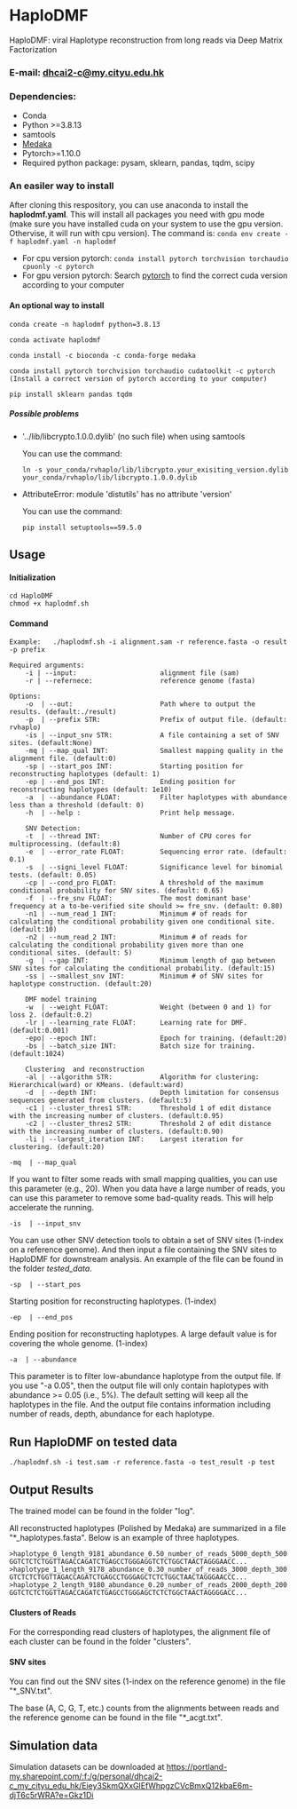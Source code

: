 # HaploDMF
HaploDMF: viral Haplotype reconstruction from long reads via Deep Matrix Factorization


### E-mail: dhcai2-c@my.cityu.edu.hk

### Dependencies:
* Conda
* Python >=3.8.13
* samtools
* [Medaka](https://github.com/nanoporetech/medaka)
* Pytorch>=1.10.0
* Required python package: pysam, sklearn, pandas, tqdm, scipy

### An easiler way to install
After cloning this respository, you can use anaconda to install the **haplodmf.yaml**. This will install all packages you need with gpu mode (make sure you have installed cuda on your system to use the gpu version. Othervise, it will run with cpu version). The command is: `conda env create -f haplodmf.yaml -n haplodmf`

* For cpu version pytorch: `conda install pytorch torchvision torchaudio cpuonly -c pytorch`
* For gpu version pytorch: Search [pytorch](https://pytorch.org/) to find the correct cuda version according to your computer

#### An optional way to install
```
conda create -n haplodmf python=3.8.13

conda activate haplodmf

conda install -c bioconda -c conda-forge medaka

conda install pytorch torchvision torchaudio cudatoolkit -c pytorch  (Install a correct version of pytorch according to your computer)

pip install sklearn pandas tqdm
```

##### Possible problems
* '../lib/libcrypto.1.0.0.dylib' (no such file) when using samtools

  You can use the command:

  `ln -s your_conda/rvhaplo/lib/libcrypto.your_exisiting_version.dylib your_conda/rvhaplo/lib/libcrypto.1.0.0.dylib`

* AttributeError: module 'distutils' has no attribute 'version'

  You can use the command:

  `pip install setuptools==59.5.0`

## Usage
#### Initialization
`cd HaploDMF`<BR/>
`chmod +x haplodmf.sh`
#### Command
`Example:   ./haplodmf.sh -i alignment.sam -r reference.fasta -o result -p prefix`<BR/>

```
Required arguments:
    -i | --input:                     alignment file (sam)
    -r | --refernece:                 reference genome (fasta)

Options:
    -o  | --out:                      Path where to output the results. (default:./result)
    -p  | --prefix STR:               Prefix of output file. (default: rvhaplo)
    -is | --input_snv STR:            A file containing a set of SNV sites. (default:None)
    -mq | --map_qual INT:             Smallest mapping quality in the alignment file. (default:0) 
    -sp | --start_pos INT:            Starting position for reconstructing haplotypes (default: 1)
    -ep | --end_pos INT:              Ending position for reconstructing haplotypes (default: 1e10)
    -a  | --abundance FLOAT:          Filter haplotypes with abundance less than a threshold (default: 0)
    -h  | --help :                    Print help message.

    SNV Detection:
    -t  | --thread INT:               Number of CPU cores for multiprocessing. (default:8)
    -e  | --error_rate FLOAT:         Sequencing error rate. (default: 0.1)
    -s  | --signi_level FLOAT:        Significance level for binomial tests. (default: 0.05)
    -cp | --cond_pro FLOAT:           A threshold of the maximum conditional probability for SNV sites. (default: 0.65)
    -f  | --fre_snv FLOAT:            The most dominant base' frequency at a to-be-verified site should >= fre_snv. (default: 0.80)
    -n1 | --num_read_1 INT:           Minimum # of reads for calculating the conditional probability given one conditional site. (default:10)
    -n2 | --num_read_2 INT:           Minimum # of reads for calculating the conditional probability given more than one conditional sites. (default: 5)
    -g  | --gap INT:                  Minimum length of gap between SNV sites for calculating the conditional probability. (default:15)
    -ss | --smallest_snv INT:         Minimum # of SNV sites for haplotype construction. (default:20)

    DMF model training
    -w  | --weight FLOAT:             Weight (between 0 and 1) for loss 2. (default:0.2) 
    -lr | --learning_rate FLOAT:      Learning rate for DMF. (default:0.001) 
    -epo| --epoch INT:                Epoch for training. (default:20) 
    -bs | --batch_size INT:           Batch size for training. (default:1024) 

    Clustering  and reconstruction   
    -al | --algorithm STR:            Algorithm for clustering: Hierarchical(ward) or KMeans. (default:ward) 
    -d  | --depth INT:                Depth limitation for consensus sequences generated from clusters. (default:5) 
    -c1 | --cluster_thres1 STR:       Threshold 1 of edit distance with the increasing number of clusters. (default:0.95) 
    -c2 | --cluster_thres2 STR:       Threshold 2 of edit distance with the increasing number of clusters. (default:0.90) 
    -li | --largest_iteration INT:    Largest iteration for clustering. (default:20) 
```

`-mq  | --map_qual`

If you want to filter some reads with small mapping qualities, you can use this parameter (e.g., 20). When you data have a large number of reads, you can use this parameter to remove some bad-quality reads. This will help accelerate the running.

`-is  | --input_snv`

You can use other SNV detection tools to obtain a set of SNV sites (1-index on a reference genome). And then input a file containing the SNV sites to HaploDMF for downstream analysis. An example of the file can be found in the folder *tested_data*.


`-sp  | --start_pos`

Starting position for reconstructing haplotypes. (1-index)

`-ep  | --end_pos`

Ending position for reconstructing haplotypes. A large default value is for covering the whole genome. (1-index)

`-a  | --abundance `

This parameter is to filter low-abundance haplotype from the output file. If you use "-a 0.05", then the output file will only contain haplotypes with abundance >= 0.05 (i.e., 5%). The default setting will keep all the haplotypes in the file. And the output file contains information including number of reads, depth, abundance for each haplotype. 


## Run HaploDMF on tested data
`./haplodmf.sh -i test.sam -r reference.fasta -o test_result -p test`<BR/>

## Output Results
The trained model can be found in the folder "log".

All reconstructed haplotypes (Polished by Medaka) are summarized in a file "*_haplotypes.fasta". Below is an example of three haplotypes.

```
>haplotype_0_length_9181_abundance_0.50_number_of_reads_5000_depth_500
GGTCTCTCTGGTTAGACCAGATCTGAGCCTGGGAGGTCTCTGGCTAACTAGGGAACC...
>haplotype_1_length_9178_abundance_0.30_number_of_reads_3000_depth_300
GTCTCTCTGGTTAGACCAGATCTGAGCCTGGGAGCTCTCTGGCTAACTAGGGAACCC...
>haplotype_2_length_9180_abundance_0.20_number_of_reads_2000_depth_200
GGTCTCTCTGGTTAGACCAGATCTGAGCCTGGGAGCTCTCTGGCTAACTAGGGGACC...
```

#### Clusters of Reads
For the corresponding read clusters of haplotypes, the alignment file of each cluster can be found in the folder "clusters".

#### SNV sites
You can find out the SNV sites (1-index on the reference genome) in the file "*_SNV.txt".

The base (A, C, G, T, etc.) counts from the alignments between reads and the reference genome can be found in the file "*_acgt.txt".


## Simulation data
Simulation datasets can be downloaded at https://portland-my.sharepoint.com/:f:/g/personal/dhcai2-c_my_cityu_edu_hk/Eiey3SkmQXxGlEfWhpgzCVcBmxQ12kbaE6m-djT6c5rWRA?e=Gkz1Di 


